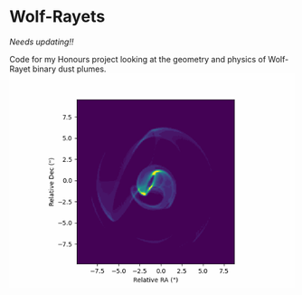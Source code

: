 # Wolf-Rayets
_Needs updating!!_

Code for my Honours project looking at the geometry and physics of Wolf-Rayet binary dust plumes.
![dodnsf](animation.gif)
